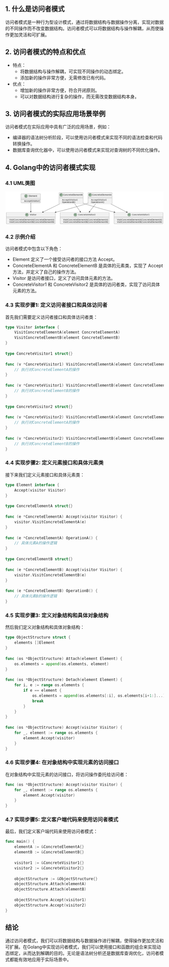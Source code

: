 ## 1. 什么是访问者模式
访问者模式是一种行为型设计模式，通过将数据结构与数据操作分离，实现对数据的不同操作而不改变数据结构。访问者模式可以将数据结构与操作解耦，从而使操作更加灵活和可扩展。

## 2. 访问者模式的特点和优点
- 特点：
    - 将数据结构与操作解耦，可实现不同操作的动态绑定。
    - 添加新的操作非常方便，无需修改已有代码。
- 优点：
    - 增加新的操作非常方便，符合开闭原则。
    - 可以对数据结构进行复杂的操作，而无需改变数据结构本身。

## 3. 访问者模式的实际应用场景举例
访问者模式在实际应用中具有广泛的应用场景，例如：

- 编译器的语法树分析阶段，可以使用访问者模式来实现不同的语法检查和代码转换操作。
- 数据库查询优化器中，可以使用访问者模式来实现对查询树的不同优化操作。

## 4. Golang中的访问者模式实现
### 4.1 UML类图
![](img/10-1.png)

### 4.2 示例介绍
访问者模式中包含以下角色：

- Element 定义了一个接受访问者的接口方法 Accept。
- ConcreteElementA 和 ConcreteElementB 是具体的元素类，实现了 Accept 方法，并定义了自己的操作方法。
- Visitor 是访问者接口，定义了访问具体元素的方法。
- ConcreteVisitor1 和 ConcreteVisitor2 是具体的访问者类，实现了访问具体元素的方法。

### 4.3 实现步骤1: 定义访问者接口和具体访问者
首先我们需要定义访问者接口和具体访问者类：
```go
type Visitor interface {
    VisitConcreteElementA(element ConcreteElementA)
    VisitConcreteElementB(element ConcreteElementB)
}

type ConcreteVisitor1 struct{}

func (v *ConcreteVisitor1) VisitConcreteElementA(element ConcreteElementA) {
    // 执行对ConcreteElementA的操作
}

func (v *ConcreteVisitor1) VisitConcreteElementB(element ConcreteElementB) {
    // 执行对ConcreteElementB的操作
}

type ConcreteVisitor2 struct{}

func (v *ConcreteVisitor2) VisitConcreteElementA(element ConcreteElementA) {
    // 执行对ConcreteElementA的操作
}

func (v *ConcreteVisitor2) VisitConcreteElementB(element ConcreteElementB) {
    // 执行对ConcreteElementB的操作
}
```
### 4.4 实现步骤2: 定义元素接口和具体元素类
接下来我们定义元素接口和具体元素类：
```go
type Element interface {
    Accept(visitor Visitor)
}

type ConcreteElementA struct{}

func (e *ConcreteElementA) Accept(visitor Visitor) {
    visitor.VisitConcreteElementA(e)
}

func (e *ConcreteElementA) OperationA() {
    // 具体元素A的操作逻辑
}

type ConcreteElementB struct{}

func (e *ConcreteElementB) Accept(visitor Visitor) {
    visitor.VisitConcreteElementB(e)
}

func (e *ConcreteElementB) OperationB() {
    // 具体元素B的操作逻辑
}
```
### 4.5 实现步骤3: 定义对象结构和具体对象结构
然后我们定义对象结构和具体对象结构：
```go
type ObjectStructure struct {
    elements []Element
}

func (os *ObjectStructure) Attach(element Element) {
    os.elements = append(os.elements, element)
}

func (os *ObjectStructure) Detach(element Element) {
    for i, e := range os.elements {
        if e == element {
            os.elements = append(os.elements[:i], os.elements[i+1:]...)
            break
        }
    }
}

func (os *ObjectStructure) Accept(visitor Visitor) {
    for _, element := range os.elements {
        element.Accept(visitor)
    }
}
```
### 4.6 实现步骤4: 在对象结构中实现元素的访问接口
在对象结构中实现元素的访问接口，将访问操作委托给访问者：
```go
func (os *ObjectStructure) Accept(visitor Visitor) {
    for _, element := range os.elements {
        element.Accept(visitor)
    }
}
```
### 4.7 实现步骤5: 定义客户端代码来使用访问者模式
最后，我们定义客户端代码来使用访问者模式：
```go
func main() {
    elementA := &ConcreteElementA{}
    elementB := &ConcreteElementB{}

    visitor1 := &ConcreteVisitor1{}
    visitor2 := &ConcreteVisitor2{}

    objectStructure := &ObjectStructure{}
    objectStructure.Attach(elementA)
    objectStructure.Attach(elementB)

    objectStructure.Accept(visitor1)
    objectStructure.Accept(visitor2)
}
```

## 结论
通过访问者模式，我们可以将数据结构与数据操作进行解耦，使得操作更加灵活和可扩展。在Golang中实现访问者模式，我们可以使用接口和函数的组合来实现动态绑定，从而达到解耦的目的。无论是语法树分析还是数据库查询优化，访问者模式都能有效地应用于实际场景中。